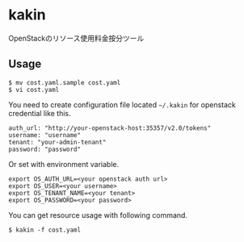 # kakin
OpenStackのリソース使用料金按分ツール

## Usage

```
$ mv cost.yaml.sample cost.yaml
$ vi cost.yaml
```

You need to create configuration file located `~/.kakin` for openstack credential like this.

```
auth_url: "http://your-openstack-host:35357/v2.0/tokens"
username: "username"
tenant: "your-admin-tenant"
password: "password"
```

Or set with environment variable.

```
export OS_AUTH_URL=<your openstack auth url>
export OS_USER=<your username>
export OS_TENANT_NAME=<your tenant>
export OS_PASSWORD=<your password>
```

You can get resource usage with following command.

```
$ kakin -f cost.yaml
```
